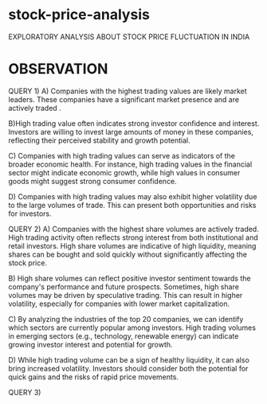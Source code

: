 # stock-price-analysis
EXPLORATORY ANALYSIS ABOUT STOCK PRICE FLUCTUATION IN INDIA
#  OBSERVATION 
QUERY 1) A) Companies with the highest trading values are likely market leaders. These companies have a significant market presence and are actively traded .

 B)High trading value often indicates strong investor confidence and interest. Investors are willing to invest large amounts of money in these companies, reflecting their perceived stability and growth potential.

C) Companies with high trading values can serve as indicators of the broader economic health. For instance, high trading values in the financial sector might indicate economic growth, while high values in consumer goods might suggest strong consumer confidence.

 D) Companies with high trading values may also exhibit higher volatility due to the large volumes of trade. This can present both opportunities and risks for investors.

 QUERY 2) A) Companies with the highest share volumes are actively traded. High trading activity often reflects strong interest from both institutional and retail investors. High share volumes are indicative of high liquidity, meaning shares can be bought and sold quickly without significantly affecting the stock price.

 B) High share volumes can reflect positive investor sentiment towards the company's performance and future prospects. Sometimes, high share volumes may be driven by speculative trading. This can result in higher volatility, especially for companies with lower market capitalization.

 C) By analyzing the industries of the top 20 companies, we can identify which sectors are currently popular among investors. High trading volumes in emerging sectors (e.g., technology, renewable energy) can indicate growing investor interest and potential for growth. 

 D) While high trading volume can be a sign of healthy liquidity, it can also bring increased volatility. Investors should consider both the potential for quick gains and the risks of rapid price movements. 

 QUERY 3) 





